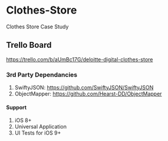 # Clothes-Store
Clothes Store Case Study

## Trello Board
https://trello.com/b/aUmBc17G/deloitte-digital-clothes-store

### 3rd Party Dependancies
1. SwiftyJSON: https://github.com/SwiftyJSON/SwiftyJSON
2. ObjectMapper: https://github.com/Hearst-DD/ObjectMapper

#### Support
1. iOS 8+
2. Universal Application
3. UI Tests for iOS 9+